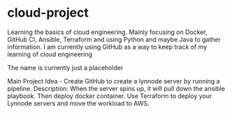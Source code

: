 # cloud-project
Learning the basics of cloud engineering. Mainly focusing on Docker, GitHub Cl, Ansible, Terraform and using Python and maybe Java to gather information. I am currently using GitHub as a way to keep track of my learning of cloud engineering 

The name is currently just a placeholder 

Main Project Idea - Create GitHub to create a lynnode server by running a pipeline. 
Description: When the server spins up, it will pull down the ansible playbook. Then deploy docker container. Use Terraform to deploy your Lynnode servers and move the workload to AWS.
